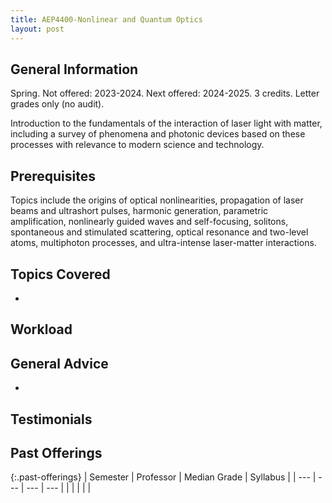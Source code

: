 ```yaml
---
title: AEP4400-Nonlinear and Quantum Optics
layout: post
---
```


<link rel="stylesheet" href="/main.css">

## General Information
Spring. Not offered: 2023-2024. Next offered: 2024-2025. 3 credits. Letter grades only (no audit).

Introduction to the fundamentals of the interaction of laser light with matter, including a survey of phenomena and photonic devices based on these processes with relevance to modern science and technology. 



## Prerequisites
Topics include the origins of optical nonlinearities, propagation of laser beams and ultrashort pulses, 
harmonic generation, parametric amplification, nonlinearly guided waves and self-focusing, solitons, spontaneous 
and stimulated scattering, optical resonance and two-level atoms, multiphoton processes, and ultra-intense laser-matter interactions.




## Topics Covered

  - 

## Workload


## General Advice

  - 

## Testimonials



## Past Offerings

{:.past-offerings}
| Semester | Professor | Median Grade | Syllabus |
| --- | --- | --- | --- |
|  |  |  |  |
